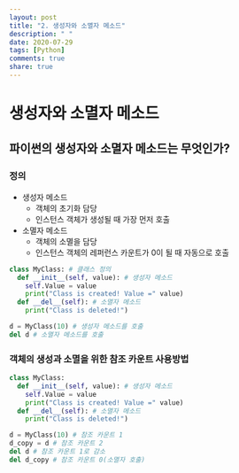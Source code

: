 ```yaml
---
layout: post
title: "2. 생성자와 소멸자 메소드"
description: " "
date: 2020-07-29
tags: [Python]
comments: true
share: true
---
```


# 생성자와 소멸자 메소드

## 파이썬의 생성자와 소멸자 메소드는 무엇인가?

### 정의
- 생성자 메소드
  - 객체의 초기화 담당
  - 인스턴스 객체가 생성될 때 가장 먼저 호출
- 소멸자 메소드
  - 객체의 소멸을 담당
  - 인스턴스 객체의 레퍼런스 카운트가 0이 될 때 자동으로 호출
  
```python
class MyClass: # 클래스 정의
  def __init__(self, value): # 생성자 메소드
    self.Value = value
    print("Class is created! Value =" value)
  def __del__(self): # 소멸자 메소드
    print("Class is deleted!")

d = MyClass(10) # 생성자 메소드를 호출
del d # 소멸자 메소드를 호출
```

### 객체의 생성과 소멸을 위한 참조 카운트 사용방법

```python
class MyClass:
  def __init__(self, value): # 생성자 메소드
    self.Value = value
    print("Class is created! Value =" value)
  def __del__(self): # 소멸자 메소드
    print("Class is deleted!")

d = MyClass(10) # 참조 카운트 1
d_copy = d # 참조 카운트 2
del d # 참조 카운트 1로 감소
del d_copy # 참조 카운트 0(소멸자 호출)
```